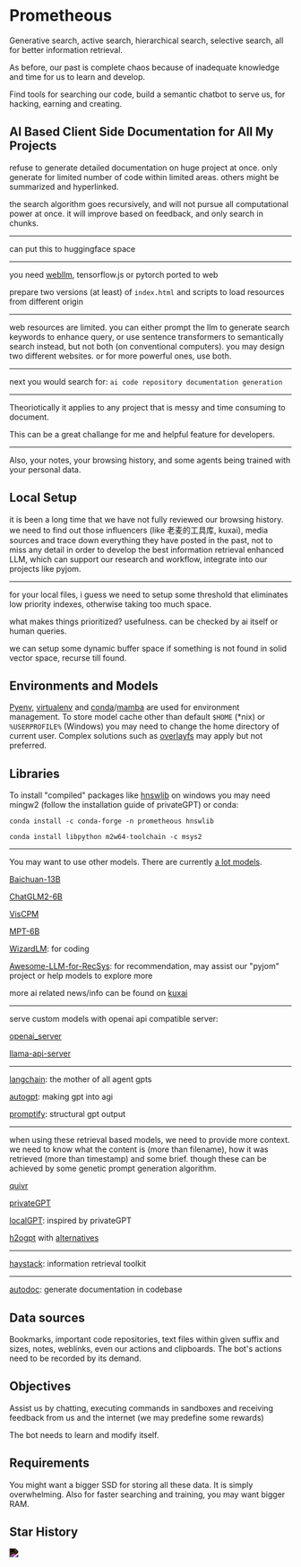 # Prometheous

Generative search, active search, hierarchical search, selective search, all for better information retrieval.

As before, our past is complete chaos because of inadequate knowledge and time for us to learn and develop.

Find tools for searching our code, build a semantic chatbot to serve us, for hacking, earning and creating.

## AI Based Client Side Documentation for All My Projects

refuse to generate detailed documentation on huge project at once. only generate for limited number of code within limited areas. others might be summarized and hyperlinked.

the search algorithm goes recursively, and will not pursue all computational power at once. it will improve based on feedback, and only search in chunks.

---

can put this to huggingface space

---

you need [webllm](https://github.com/mlc-ai/web-llm), tensorflow.js or pytorch ported to web

prepare two versions (at least) of `index.html` and scripts to load resources from different origin

---

web resources are limited. you can either prompt the llm to generate search keywords to enhance query, or use sentence transformers to semantically search instead, but not both (on conventional computers). you may design two different websites. or for more powerful ones, use both.

---

next you would search for: `ai code repository documentation generation`

---

Theoriotically it applies to any project that is messy and time consuming to document.

This can be a great challange for me and helpful feature for developers.

----

Also, your notes, your browsing history, and some agents being trained with your personal data.

## Local Setup

it is been a long time that we have not fully reviewed our browsing history. we need to find out those influencers (like 老麦的工具库, kuxai), media sources and trace down everything they have posted in the past, not to miss any detail in order to develop the best information retrieval enhanced LLM, which can support our research and workflow, integrate into our projects like pyjom.

---

for your local files, i guess we need to setup some threshold that eliminates low priority indexes, otherwise taking too much space.

what makes things prioritized? usefulness. can be checked by ai itself or human queries.

we can setup some dynamic buffer space if something is not found in solid vector space, recurse till found.

## Environments and Models

[Pyenv](https://github.com/pyenv/pyenv), [virtualenv](https://virtualenv.pypa.io/en/latest/installation.html) and [conda](https://docs.conda.io/projects/conda/en/latest/user-guide/install/index.html)/[mamba](https://mamba.readthedocs.io/en/latest/installation/mamba-installation.html) are used for environment management. To store model cache other than default `$HOME` (*nix) or `%USERPROFILE%` (Windows) you may need to change the home directory of current user. Complex solutions such as [overlayfs](https://www.baeldung.com/linux/overlayfs-usage) may apply but not preferred.

## Libraries

To install "compiled" packages like [hnswlib](https://github.com/nmslib/hnswlib/issues/479) on windows you may need mingw2 (follow the installation guide of privateGPT) or conda:

```
conda install -c conda-forge -n prometheous hnswlib
```

```
conda install libpython m2w64-toolchain -c msys2
```

---

You may want to use other models. There are currently [a lot models](https://github.com/eugeneyan/open-llms).

[Baichuan-13B](https://modelscope.cn/models/baichuan-inc/Baichuan-13B-Base)

[ChatGLM2-6B](https://github.com/THUDM/ChatGLM2-6B)

[VisCPM](https://github.com/OpenBMB/VisCPM)

[MPT-6B](https://huggingface.co/mosaicml/mpt-7b-instruct)

[WizardLM](https://github.com/nlpxucan/WizardLM): for coding

[Awesome-LLM-for-RecSys](https://github.com/CHIANGEL/Awesome-LLM-for-RecSys): for recommendation, may assist our "pyjom" project or help models to explore more

more ai related news/info can be found on [kuxai](https://www.kuxai.com/)

---

serve custom models with openai api compatible server:

[openai_server](https://github.com/shawwn/openai-server)

[llama-api-server](https://github.com/iaalm/llama-api-server)

---

[langchain](https://docs.langchain.com/docs/): the mother of all agent gpts

[autogpt](https://github.com/Significant-Gravitas/Auto-GPT): making gpt into agi

[promptify](https://github.com/promptslab/Promptify): structural gpt output

---

when using these retrieval based models, we need to provide more context. we need to know what the content is (more than filename), how it was retrieved (more than timestamp) and some brief. though these can be achieved by some genetic prompt generation algorithm.

[quivr](https://github.com/StanGirard/quivr)

[privateGPT](https://github.com/imartinez/privateGPT)

[localGPT](https://github.com/PromtEngineer/localGPT): inspired by privateGPT

[h2ogpt](https://github.com/h2oai/h2ogpt) with [alternatives](https://github.com/h2oai/h2ogpt/blob/main/docs/README_LangChain.md#what-is-h2ogpts-langchain-integration-like)

---

[haystack](https://github.com/deepset-ai/haystack): information retrieval toolkit

---

[autodoc](https://github.com/context-labs/autodoc): generate documentation in codebase

## Data sources

Bookmarks, important code repositories, text files within given suffix and sizes, notes, weblinks, even our actions and clipboards. The bot's actions need to be recorded by its demand.

## Objectives

Assist us by chatting, executing commands in sandboxes and receiving feedback from us and the internet (we may predefine some rewards)

The bot needs to learn and modify itself.

## Requirements

You might want a bigger SSD for storing all these data. It is simply overwhelming. Also for faster searching and training, you may want bigger RAM.

## Star History

<img src="https://api.star-history.com/svg?repos=james4ever0/prometheous&Timeline" style="filter: invert(100%);"></img>
